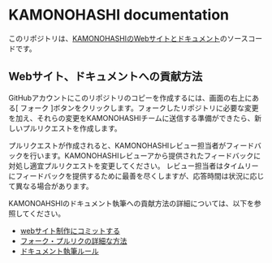 # KAMONOHASHI documentation
このリポジトリは、[KAMONOHASHIのWebサイトとドキュメント](https://kamonohashi.ai/)のソースコードです。

## Webサイト、ドキュメントへの貢献方法
GitHubアカウントにこのリポジトリのコピーを作成するには、画面の右上にある[ フォーク ]ボタンをクリックします。フォークしたリポジトリに必要な変更を加え、それらの変更をKAMONOHASHIチームに送信する準備ができたら、新しいプルリクエストを作成します。

プルリクエストが作成されると、KAMONOHASHIレビュー担当者がフィードバックを行います。KAMONOHASHIレビューアから提供されたフィードバックに対処し適宜プルリクエストを変更してください。 レビュー担当者はタイムリーにフィードバックを提供するために最善を尽くしますが、応答時間は状況に応じて異なる場合があります。

KAMONOAHSHIのドキュメント執筆への貢献方法の詳細については、以下を参照してください。
 - [webサイト制作にコミットする](https://github.com/KAMONOHASHI/website/wiki/web%E3%82%B5%E3%82%A4%E3%83%88%E5%88%B6%E4%BD%9C%E3%81%AB%E3%82%B3%E3%83%9F%E3%83%83%E3%83%88%E3%81%99%E3%82%8B)
 - [フォーク・プルリクの詳細な方法](https://github.com/KAMONOHASHI/website/wiki/%E3%83%95%E3%82%A9%E3%83%BC%E3%82%AF%E3%83%BB%E3%83%97%E3%83%AB%E3%83%AA%E3%82%AF%E3%81%AE%E6%96%B9%E6%B3%95)
 - [ドキュメント執筆ルール](https://github.com/KAMONOHASHI/website/wiki/%E3%83%89%E3%82%AD%E3%83%A5%E3%83%A1%E3%83%B3%E3%83%88%E5%9F%B7%E7%AD%86%E3%83%AB%E3%83%BC%E3%83%AB)


